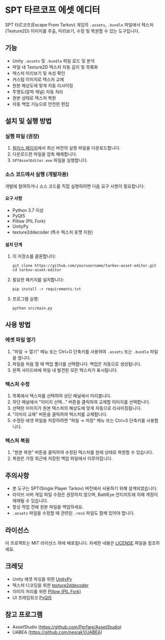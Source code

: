# SPT 타르코프 에셋 에디터

SPT 타르코프(Escape From Tarkov) 게임의 `.assets`, `.bundle` 파일에서 텍스처(Texture2D) 이미지를 추출, 미리보기, 수정 및 복원할 수 있는 도구입니다.

## 기능

- Unity `.assets` 및 `.bundle` 파일 로드 및 분석
- 파일 내 Texture2D 텍스처 자동 감지 및 목록화
- 텍스처 미리보기 및 속성 확인
- 커스텀 이미지로 텍스처 교체
- 원본 해상도에 맞게 자동 리사이징
- 투명도(알파 채널) 자동 처리
- 원본 상태로 텍스처 복원
- 자동 백업 기능으로 안전한 편집

## 설치 및 실행 방법

### 실행 파일 (권장)

1. [릴리스 페이지](https://github.com/yourusername/tarkov-asset-editor/releases)에서 최신 버전의 실행 파일을 다운로드합니다.
2. 다운로드한 파일을 압축 해제합니다.
3. `SPTAssetEditor.exe` 파일을 실행합니다.

### 소스 코드에서 실행 (개발자용)

개발에 참여하거나 소스 코드를 직접 실행하려면 다음 요구 사항이 필요합니다:

#### 요구 사항
- Python 3.7 이상
- PyQt5
- Pillow (PIL Fork)
- UnityPy
- texture2ddecoder (특수 텍스처 포맷 지원)

#### 설치 단계
1. 이 저장소를 클론합니다:
   ```
   git clone https://github.com/yourusername/tarkov-asset-editor.git
   cd tarkov-asset-editor
   ```

2. 필요한 패키지를 설치합니다:
   ```
   pip install -r requirements.txt
   ```

3. 프로그램 실행:
   ```
   python src/main.py
   ```

## 사용 방법

### 에셋 파일 열기

1. "파일 → 열기" 메뉴 또는 Ctrl+O 단축키를 사용하여 `.assets` 또는 `.bundle` 파일을 엽니다.
2. 파일을 처음 열 때 백업 폴더를 선택합니다. 백업은 자동으로 생성됩니다.
3. 왼쪽 사이드바에 파일 내 발견된 모든 텍스처가 표시됩니다.

### 텍스처 수정

1. 목록에서 텍스처를 선택하여 상단 패널에서 미리봅니다.
2. 하단 패널에서 "이미지 선택..." 버튼을 클릭하여 교체할 이미지를 선택합니다.
3. 선택한 이미지가 원본 텍스처의 해상도에 맞게 자동으로 리사이징됩니다.
4. "이미지 교체" 버튼을 클릭하여 텍스처를 교체합니다.
5. 수정된 에셋 파일을 저장하려면 "파일 → 저장" 메뉴 또는 Ctrl+S 단축키를 사용합니다.

### 텍스처 복원

1. "원본 복원" 버튼을 클릭하여 수정된 텍스처를 원래 상태로 복원할 수 있습니다.
2. 복원은 가장 최근에 저장된 백업 파일에서 이루어집니다.

## 주의사항

- 본 도구는 SPT(Single Player Tarkov) 버전에서 사용하기 위해 설계되었습니다.
- 라이브 서버 게임 파일 수정은 권장하지 않으며, BattlEye 안티치트에 의해 계정이 제재될 수 있습니다.
- 항상 작업 전에 원본 파일을 백업하세요.
- `.assets` 파일을 수정할 때 관련된 `.resS` 파일도 함께 있어야 합니다.

## 라이선스

이 프로젝트는 MIT 라이선스 하에 배포됩니다. 자세한 내용은 [LICENSE](LICENSE) 파일을 참조하세요.

## 크레딧

- Unity 에셋 파싱을 위한 [UnityPy](https://github.com/K0lb3/UnityPy)
- 텍스처 디코딩을 위한 [texture2ddecoder](https://github.com/K0lb3/texture2ddecoder)
- 이미지 처리를 위한 [Pillow (PIL Fork)](https://python-pillow.org/)
- UI 프레임워크 [PyQt5](https://www.riverbankcomputing.com/software/pyqt/) 

## 참고 프로그램
- AssetStudio (https://github.com/Perfare/AssetStudio)
- UABEA (https://github.com/nesrak1/UABEA)
